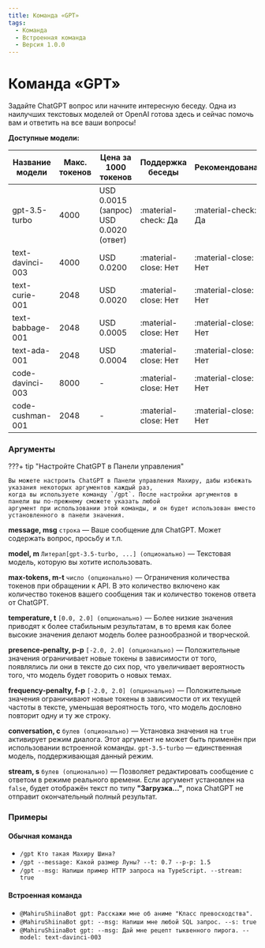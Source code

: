 ```yaml
---
title: Команда «GPT»
tags:
  - Команда
  - Встроенная команда
  - Версия 1.0.0
---
```


# Команда «GPT»

Задайте ChatGPT вопрос или начните интересную беседу. Одна из наилучших текстовых моделей от OpenAI готова здесь и сейчас помочь вам и ответить на все ваши вопросы!

**Доступные модели:**

| Название модели  | Макс. токенов | Цена за 1000 токенов                       | Поддержка беседы      | Рекомендована         |
| ---------------- | ------------- | -------------------------------------------| --------------------- | --------------------- |
| gpt-3.5-turbo    | 4000          | USD 0.0015 (запрос)<br> USD 0.0020 (ответ) | :material-check: Да   | :material-check: Да   |
| text-davinci-003 | 4000          | USD 0.0200                                 | :material-close: Нет  | :material-close: Нет  |
| text-curie-001   | 2048          | USD 0.0020                                 | :material-close: Нет  | :material-close: Нет  |
| text-babbage-001 | 2048          | USD 0.0005                                 | :material-close: Нет  | :material-close: Нет  |
| text-ada-001     | 2048          | USD 0.0004                                 | :material-close: Нет  | :material-close: Нет  |
| code-davinci-003 | 8000          | -                                          | :material-close: Нет  | :material-close: Нет  |
| code-cushman-001 | 2048          | -                                          | :material-close: Нет  | :material-close: Нет  |

### Аргументы

???+ tip "Настройте ChatGPT в Панели управления"

    Вы можете настроить ChatGPT в Панели управления Махиру, дабы избежать указания некоторых аргументов каждый раз,
    когда вы используете команду `/gpt`. После настройки аргументов в панели вы по-прежнему сможете указать любой 
    аргумент при использовании этой команды, и он будет использован вместо установленного в панели значения.

**message, msg**  `строка` — Ваше сообщение для ChatGPT. Может содержать вопрос, просьбу и т.п.

**model, m** `Литерал[gpt-3.5-turbo, ...] (опционально)` — Текстовая модель, которую вы хотите использовать.

**max-tokens, m-t** `число (опционально)` — Ограничения количества токенов при обращении к API. В это количество включено как количество токенов вашего сообщения так и количество токенов ответа от ChatGPT.

**temperature, t** `[0.0, 2.0] (опционально)` — Более низкие значения приводят к более стабильным результатам, в то время как более высокие значения делают модель более разнообразной и творческой.

**presence-penalty, p-p** `[-2.0, 2.0] (опционально)` — Положительные значения ограничивает новые токены в зависимости от того, появлялись ли они в тексте до сих пор, что увеличивает вероятность того, что модель будет говорить о новых темах.

**frequency-penalty, f-p** `[-2.0, 2.0] (опционально)` — Положительные значения ограничивают новые токены в зависимости от их текущей частоты в тексте, уменьшая вероятность того, что модель дословно повторит одну и ту же строку.

**conversation, c** `булев (опционально)` — Установка значения на `true` активирует режим диалога. Этот аргумент не может быть применён при использовании встроенной команды. `gpt-3.5-turbo` — единственная модель, поддерживающая данный режим.

**stream, s** `булев (опционально)` — Позволяет редактировать сообщение с ответом в режиме реального времени. Если аргумент установлен на `false`, будет отображён текст по типу **"Загрузка..."**, пока ChatGPT не отправит окончательный полный результат.

### Примеры

#### Обычная команда
+ `/gpt Кто такая Махиру Шина?`
+ `/gpt --message: Какой размер Луны? --t: 0.7 --p-p: 1.5`
+ `/gpt --msg: Напиши пример HTTP запроса на TypeScript. --stream: true`

#### Встроенная команда
+ `@MahiruShiinaBot gpt: Расскажи мне об аниме "Класс превосходства".`
+ `@MahiruShiinaBot gpt: --msg: Напиши мне любой SQL запрос. --s: true`
+ `@MahiruShiinaBot gpt: --msg: Дай мне рецепт тыквенного пирога. --model: text-davinci-003`